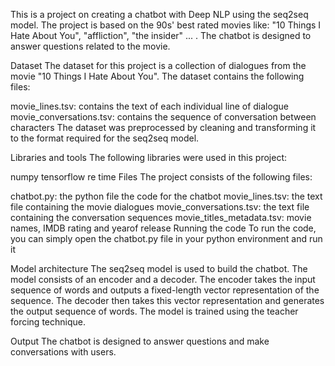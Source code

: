 This is a project on creating a chatbot with Deep NLP using the seq2seq model. The project is based on the 90s' best rated movies like: "10 Things I Hate About You", "affliction", "the insider" ... . The chatbot is designed to answer questions related to the movie.

Dataset The dataset for this project is a collection of dialogues from the movie "10 Things I Hate About You". The dataset contains the following files:

movie_lines.tsv: contains the text of each individual line of dialogue movie_conversations.tsv: contains the sequence of conversation between characters The dataset was preprocessed by cleaning and transforming it to the format required for the seq2seq model.

Libraries and tools The following libraries were used in this project:

numpy tensorflow re time Files The project consists of the following files:

chatbot.py: the python file the code for the chatbot movie_lines.tsv: the text file containing the movie dialogues movie_conversations.tsv: the text file containing the conversation sequences movie_titles_metadata.tsv: movie names, IMDB rating and yearof release Running the code To run the code, you can simply open the chatbot.py file in your python environment and run it

Model architecture The seq2seq model is used to build the chatbot. The model consists of an encoder and a decoder. The encoder takes the input sequence of words and outputs a fixed-length vector representation of the sequence. The decoder then takes this vector representation and generates the output sequence of words. The model is trained using the teacher forcing technique.

Output The chatbot is designed to answer questions and make conversations with users. 
